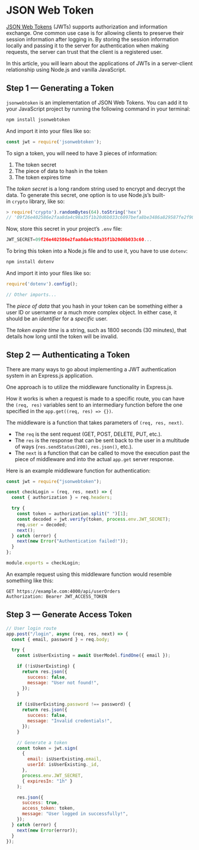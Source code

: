 # JSON Web Token

[JSON Web Tokens](https://jwt.io/) (JWTs) supports authorization and information exchange.  One common use case is for allowing clients to preserve their session information after logging in. By storing the session information locally and passing it to the server for authentication when making requests, the server can trust that the client is a registered user.

In this article, you will learn about the applications of JWTs in a server-client relationship using Node.js and vanilla JavaScript.

## Step 1 — Generating a Token

`jsonwebtoken` is an implementation of JSON Web Tokens. You can add it to your JavaScript project by running the following command in your terminal:

```bash
npm install jsonwebtoken
```

And import it into your files like so:

```jsx
const jwt = require('jsonwebtoken');
```

To sign a token, you will need to have 3 pieces of information:

1. The token secret
2. The piece of data to hash in the token
3. The token expires time

The *token secret* is a long random string used to encrypt and decrypt the data.
To generate this secret, one option is to use Node.js’s built-in `crypto` library, like so:

```jsx
> require('crypto').randomBytes(64).toString('hex')
// '09f26e402586e2faa8da4c98a35f1b20d6b033c6097befa8be3486a829587fe2f90a832bd3ff9d42710a4da095a2ce285b009f0c3730cd9b8e1af3eb84df6611'
```

Now, store this secret in your project’s `.env` file:

```jsx
JWT_SECRET=09f26e402586e2faa8da4c98a35f1b20d6b033c60...
```

To bring this token into a Node.js file and to use it, you have to use `dotenv`:

```bash
npm install dotenv
```

And import it into your files like so:

```jsx
require('dotenv').config();

// Other imports...

```

The *piece of data* that you hash in your token can be something either a user ID or username or a much more complex object. In either case, it should be an *identifier* for a *specific* user.

The *token expire time* is a string, such as 1800 seconds (30 minutes), that details how long until the token will be invalid.

## Step 2 — Authenticating a Token

There are many ways to go about implementing a JWT authentication system in an Express.js application.

One approach is to utilize the middleware functionality in Express.js.

How it works is when a request is made to a specific route, you can have the `(req, res)` variables sent to an intermediary function before the one specified in the `app.get((req, res) => {})`.

The middleware is a function that takes parameters of `(req, res, next)`.

- The `req` is the sent request (GET, POST, DELETE, PUT, etc.).
- The `res` is the response that can be sent back to the user in a multitude of ways (`res.sendStatus(200)`, `res.json()`, etc.).
- The `next` is a function that can be called to move the execution past the piece of middleware and into the actual `app.get` server response.

Here is an example middleware function for authentication:

```jsx
const jwt = require("jsonwebtoken");

const checkLogin = (req, res, next) => {
  const { authorization } = req.headers;

  try {
    const token = authorization.split(" ")[1];
    const decoded = jwt.verify(token, process.env.JWT_SECRET);
    req.user = decoded;
    next();
  } catch (error) {
    next(new Error("Authentication failed!"));
  }
};

module.exports = checkLogin;

```

An example request using this middleware function would resemble something like this:

```
GET https://example.com:4000/api/userOrders
Authorization: Bearer JWT_ACCESS_TOKEN
```

## Step 3 — Generate Access Token

```jsx
// User login route
app.post("/login", async (req, res, next) => {
  const { email, password } = req.body;

  try {
    const isUserExisting = await UserModel.findOne({ email });

    if (!isUserExisting) {
      return res.json({
        success: false,
        message: "User not found!",
      });
    }

    if (isUserExisting.password !== password) {
      return res.json({
        success: false,
        message: "Invalid credentials!",
      });
    }

    // Generate a token
    const token = jwt.sign(
      {
        email: isUserExisting.email,
        userId: isUserExisting._id,
      },
      process.env.JWT_SECRET,
      { expiresIn: "1h" }
    );

    res.json({
      success: true,
      access_token: token,
      message: "User logged in successfully!",
    });
  } catch (error) {
    next(new Error(error));
  }
});
```